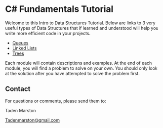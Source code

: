 # C# Fundamentals Tutorial

Welcome to this Intro to Data Structures Tutorial. Below are links to 3 very useful types of Data Structures that if learned and understood will help you write more efficient code in your projects.

- [Queues](1-queues.md)
- [Linked Lists](2-linked_lists.md)
- [Trees](3-trees.md)

Each module will contain descriptions and examples.  At the end of each module, you will find a problem to solve on your own.  You should only look at the solution after you have attempted to solve the problem first.

## Contact

For questions or comments, please send them to:

Taden Marston

Tadenmarston@gmail.com